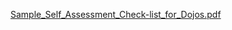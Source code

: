 [Sample_Self_Assessment_Check-list_for_Dojos.pdf](../files/Sample_Self_Assessment_Check-list_for_Dojos.pdf)
